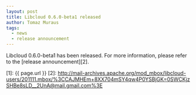 ```yaml
---
layout: post
title: Libcloud 0.6.0-beta1 released
author: Tomaz Muraus
tags:
  - news
  - release announcement
---
```


Libcloud 0.6.0-beta1 has been released. For more information, please refer to
the [release announcement][2].

[1]: {{ page.url }}
[2]: http://mail-archives.apache.org/mod_mbox/libcloud-users/201111.mbox/%3CCAJMHEm+8XX704mSY4qw4P0YSBjGK=0SWCKjzSHBe8sLD__2UnA@mail.gmail.com%3E
